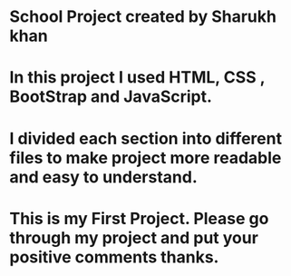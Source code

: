 # School Project created by Sharukh khan
# In this project I used HTML, CSS , BootStrap and JavaScript.
# I divided each section into different files to make project more readable and easy to understand.
# This is my First Project. Please go through my project and put your positive comments thanks.
